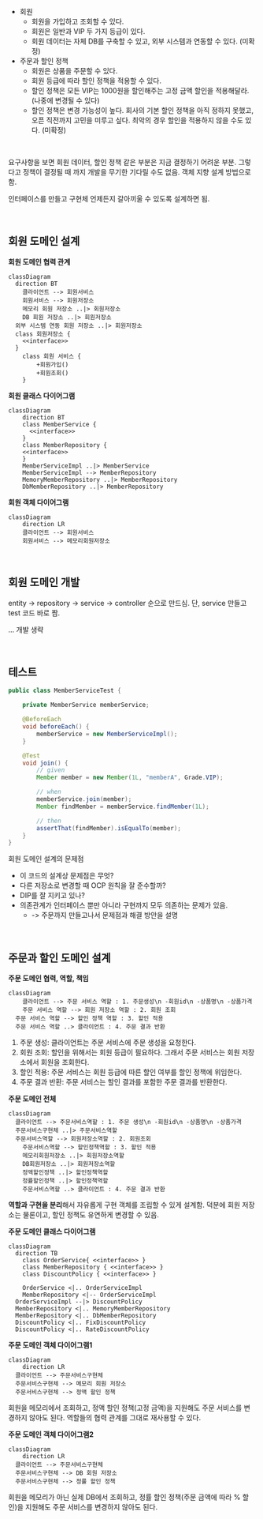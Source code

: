 - 회원
  - 회원을 가입하고 조회할 수 있다.
  - 회원은 일반과 VIP 두 가지 등급이 있다.
  - 회원 데이터는 자체 DB를 구축할 수 있고, 외부 시스템과 연동할 수 있다. (미확정)
- 주문과 할인 정책
  - 회원은 상품을 주문할 수 있다.
  - 회원 등급에 따라 할인 정책을 적용할 수 있다.
  - 할인 정책은 모든 VIP는 1000원을 할인해주는 고정 금액 할인을 적용해달라. (나중에 변경될 수 있다)
  - 할인 정책은 변경 가능성이 높다. 회사의 기본 할인 정책을 아직 정하지 못했고, 오픈 직전까지 고민을 미루고 싶다. 최악의 경우 할인을 적용하지 않을 수도 있다. (미확정)

<br/>

요구사항을 보면 회원 데이터, 할인 정책 같은 부분은 지금 결정하기 어려운 부분. 그렇다고 정책이 결정될 때 까지 개발을 무기한 기다릴 수도 없음. 객체 지향 설계 방법으로 함.

인터페이스를 만들고 구현체 언제든지 갈아끼울 수 있도록 설계하면 됨.

<br/>

## 회원 도메인 설계

**회원 도메인 협력 관계**

```mermaid
classDiagram
  direction BT
	클라이언트 --> 회원서비스
	회원서비스 --> 회원저장소
	메모리 회원 저장소 ..|> 회원저장소
	DB 회원 저장소 ..|> 회원저장소
  외부 시스템 연동 회원 저장소 ..|> 회원저장소
  class 회원저장소 {
    <<interface>>
  }
	class 회원 서비스 {
		+회원가입()
		+회원조회()
	}
```

**회원 클래스 다이어그램**

```mermaid
classDiagram
	direction BT
	class MemberService {
	  <<interface>>
	}
	class MemberRepository {
    <<interface>>
	}
	MemberServiceImpl ..|> MemberService
	MemberServiceImpl --> MemberRepository
	MemoryMemberRepository ..|> MemberRepository
	DbMemberRepository ..|> MemberRepository
```

**회원 객체 다이어그램**

```mermaid
classDiagram
	direction LR
	클라이언트 --> 회원서비스
	회원서비스 --> 메모리회원저장소
```

<br/>

## 회원 도메인 개발

entity -> repository -> service -> controller 순으로 만드심. 단, service 만들고 test 코드 바로 짬.

… 개발 생략

<br/>

## 테스트

```java
public class MemberServiceTest {

    private MemberService memberService;

    @BeforeEach
    void beforeEach() {
        memberService = new MemberServiceImpl();
    }

    @Test
    void join() {
        // given
        Member member = new Member(1L, "memberA", Grade.VIP);

        // when
        memberService.join(member);
        Member findMember = memberService.findMember(1L);

        // then
        assertThat(findMember).isEqualTo(member);
    }
}
```

회원 도메인 설계의 문제점

- 이 코드의 설계상 문제점은 무엇?
- 다른 저장소로 변경할 때 OCP 원칙을 잘 준수할까?
- DIP를 잘 지키고 있나?
- 의존관계가 인터페이스 뿐만 아니라 구현까지 모두 의존하는 문제가 있음.
  - -> 주문까지 만들고나서 문제점과 해결 방안을 설명

<br/>

## 주문과 할인 도메인 설계

**주문 도메인 협력, 역할, 책임**

```mermaid
classDiagram
	클라이언트 --> 주문 서비스 역할 : 1. 주문생성\n -회원id\n -상품명\n -상품가격
	주문 서비스 역할 --> 회원 저장소 역할 : 2. 회원 조회
  주문 서비스 역할 --> 할인 정책 역할 : 3. 할인 적용
  주문 서비스 역할 ..> 클라이언트 : 4. 주문 결과 반환
```

1. 주문 생성: 클라이언트는 주문 서비스에 주문 생성을 요청한다.
2. 회원 조회: 할인을 위해서는 회원 등급이 필요하다. 그래서 주문 서비스는 회원 저장소에서 회원을 조회한다.
3. 할인 적용: 주문 서비스는 회원 등급에 따른 할인 여부를 할인 정책에 위임한다.
4. 주문 결과 반환: 주문 서비스는 할인 결과를 포함한 주문 결과를 반환한다.

**주문 도메인 전체**

```mermaid
classDiagram
  클라이언트 --> 주문서비스역할 : 1. 주문 생성\n -회원id\n -상품명\n -상품가격
  주문서비스구현체 ..|> 주문서비스역할
  주문서비스역할 --> 회원저장소역할 : 2. 회원조회
	주문서비스역할 --> 할인정책역할 : 3. 할인 적용
	메모리회원저장소 ..|> 회원저장소역할
	DB회원저장소 ..|> 회원저장소역할
	정액할인정책 ..|> 할인정책역할
	정률할인정책 ..|> 할인정책역할
	주문서비스역할 ..> 클라이언트 : 4. 주문 결과 반환
```

**역할과 구현을 분리**해서 자유롭게 구현 객체를 조립할 수 있게 설계함. 덕분에 회원 저장소는 물론이고, 할인 정책도 유연하게 변경할 수 있음.

**주문 도메인 클래스 다이어그램**

```mermaid
classDiagram
  direction TB
	class OrderService{ <<interface>> }
	class MemberRepository { <<interface>> }
	class DiscountPolicy { <<interface>> }
	
	OrderService <|.. OrderServiceImpl
	MemberRepository <|-- OrderServiceImpl
  OrderServiceImpl --|> DiscountPolicy
  MemberRepository <|.. MemoryMemberRepository
  MemberRepository <|.. DbMemberRepository
  DiscountPolicy <|.. FixDiscountPolicy
  DiscountPolicy <|.. RateDiscountPolicy
```

**주문 도메인 객체 다이어그램1**

```mermaid
classDiagram
	direction LR
  클라이언트 --> 주문서비스구현체
  주문서비스구현체 --> 메모리 회원 저장소
  주문서비스구현체 --> 정액 할인 정책
```

회원을 메모리에서 조회하고, 정액 할인 정책(고정 금액)을 지원해도 주문 서비스를 변경하지 않아도 된다. 역할들의 협력 관계를 그대로 재사용할 수 있다.

**주문 도메인 객체 다이어그램2**

```mermaid
classDiagram
	direction LR
  클라이언트 --> 주문서비스구현체
  주문서비스구현체 --> DB 회원 저장소
  주문서비스구현체 --> 정률 할인 정책
```

회원을 메모리가 아닌 실제 DB에서 조회하고, 정률 할인 정책(주문 금액에 따라 % 할인)을 지원해도 주문 서비스를 변경하지 않아도 된다.
